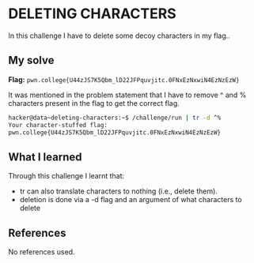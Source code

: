 # DELETING CHARACTERS
In this challenge I have to delete some decoy characters in my flag..

## My solve
**Flag:** `pwn.college{U44zJS7K5Qbm_lD22JFPquvjitc.0FNxEzNxwiN4EzNzEzW}`

It was mentioned in the problem statement that I have to remove ^ and % characters present in the flag to get the correct flag.
``` bash
hacker@data~deleting-characters:~$ /challenge/run | tr -d ^%
Your character-stuffed flag:
pwn.college{U44zJS7K5Qbm_lD22JFPquvjitc.0FNxEzNxwiN4EzNzEzW}
```

## What I learned
Through this challenge I learnt that:
- tr can also translate characters to nothing (i.e., delete them). 
-  deletion is done via a -d flag and an argument of what characters to delete

## References
No references used.

